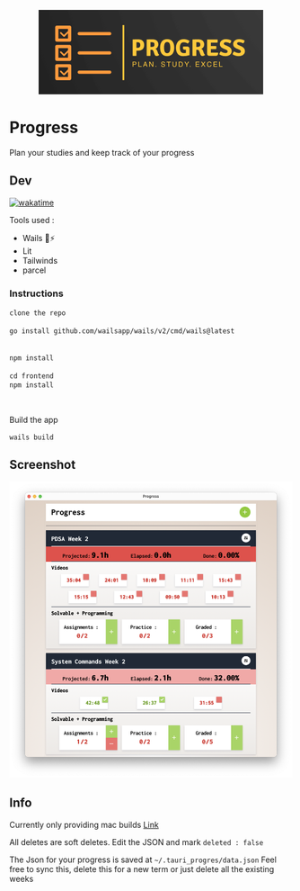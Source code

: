 <p align="center">
  <img width="400" height="150" src="./readme_assets/logo.png">
</p>

# Progress

Plan your studies and keep track of your progress

## Dev

[![wakatime](https://wakatime.com/badge/user/506f4162-49f8-4991-bd39-1593613e4b36/project/642ea97f-853a-4707-aa56-f923cf2039e6.svg)](https://wakatime.com/badge/user/506f4162-49f8-4991-bd39-1593613e4b36/project/642ea97f-853a-4707-aa56-f923cf2039e6)

Tools used :
- Wails 🚀⚡️
- Lit
- Tailwinds
- parcel

### Instructions

```
clone the repo

go install github.com/wailsapp/wails/v2/cmd/wails@latest


npm install

cd frontend
npm install



```


Build the app

```
wails build
```

## Screenshot

<p align="center">
  <img src="./readme_assets/screenshot.png">
</p>


## Info

Currently only providing mac builds [Link](https://github.com/antimatter96/progress/releases/latest)

All deletes are soft deletes. Edit the JSON and mark `deleted : false`

The Json for your progress is saved at `~/.tauri_progres/data.json`
Feel free to sync this, delete this for a new term or just delete all the existing weeks
